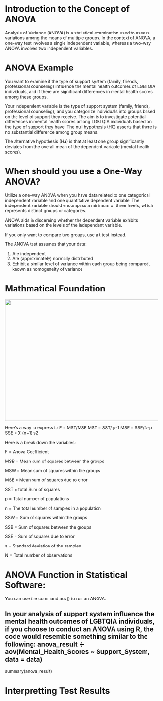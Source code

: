 # Introduction to the Concept of ANOVA

Analysis of Variance (ANOVA) is a statistical examination used to assess variations among the means of multiple groups.
In the context of ANOVA, a one-way test involves a single independent variable, whereas a two-way ANOVA involves two independent variables.

# ANOVA Example

You want to examine if the type of support system (family, friends, professional counseling) influence the mental health outcomes of LGBTQIA individuals, and if there are significant differences in mental health scores among these groups.

Your independent variable is the type of support system (family, friends, professional counseling), and you categorize individuals into groups based on the level of support they receive. The aim is to investigate potential differences in mental health scores among LGBTQIA individuals based on the type of support they have.
The null hypothesis (H0) asserts that there is no substantial difference among group means.

The alternative hypothesis (Ha) is that at least one group significantly deviates from the overall mean of the dependent variable (mental health scores).

# When should you use a One-Way ANOVA?

Utilize a one-way ANOVA when you have data related to one categorical independent variable and one quantitative dependent variable. The independent variable should encompass a minimum of three levels, which represents distinct groups or categories.

ANOVA aids in discerning whether the dependent variable exhibits variations based on the levels of the independent variable.

If you only want to compare two groups, use a t test instead.

The ANOVA test assumes that your data:

1. Are independent
2. Are (approximately) normally distributed
3. Exhibit a similar level of variance within each group being compared, known as homogeneity of variance

# Mathmatical Foundation

<img src="https://cdn.testbook.com/images/seo/one-way-ANOVA-formulas.png" width="800" height="400">


Here's a way to express it:
F = MST/MSE
MST = SST/ p-1
MSE = SSE/N-p
SSE = ∑ (n−1)
s2

Here is a break down the variables:

F = Anova Coefficient

MSB = Mean sum of squares between the groups

MSW = Mean sum of squares within the groups

MSE = Mean sum of squares due to error

SST = total Sum of squares

p = Total number of populations

n = The total number of samples in a population

SSW = Sum of squares within the groups

SSB = Sum of squares between the groups

SSE = Sum of squares due to error

s = Standard deviation of the samples

N = Total number of observations

# ANOVA Function in Statistical Software:
You can use the command aov() to run an ANOVA.

In your analysis of support system influence the mental health outcomes of LGBTQIA individuals, if you choose to conduct an ANOVA using R, the code would resemble something similar to the following: anova_result <- aov(Mental_Health_Scores ~ Support_System, data = data)
--
summary(anova_result)

# Interpretting Test Results

